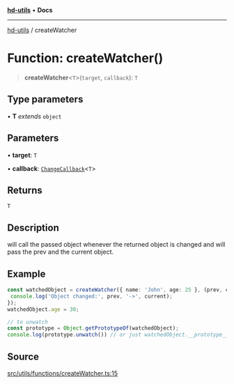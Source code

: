 [**hd-utils**](../README.md) • **Docs**

***

[hd-utils](../globals.md) / createWatcher

# Function: createWatcher()

> **createWatcher**\<`T`\>(`target`, `callback`): `T`

## Type parameters

• **T** *extends* `object`

## Parameters

• **target**: `T`

• **callback**: [`ChangeCallback`](../type-aliases/ChangeCallback.md)\<`T`\>

## Returns

`T`

## Description

will call the passed object whenever the returned object is changed and will pass the prev and the current object.

## Example

```ts
const watchedObject = createWatcher({ name: 'John', age: 25 }, (prev, current) => {
 console.log('Object changed:', prev, '->', current);
});
watchedObject.age = 30;

// to unwatch 
const prototype = Object.getPrototypeOf(watchedObject);
console.log(prototype.unwatch()) // or just watchedObject.__prototype__.unwatch();
```

## Source

[src/utils/functions/createWatcher.ts:15](https://github.com/AhmadHddad/h-utils/blob/5c76ff5de068cee019fc632d9da2e395721bb48f/src/utils/functions/createWatcher.ts#L15)
